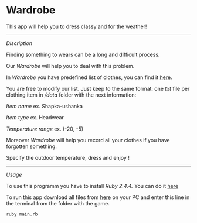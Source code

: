 # Wardrobe
This app will help you to dress classy and for the weather!

***
*Discription*

Finding something to wears can be a long and difficult process. 

Our *Wardrobe* will help you to deal with this problem.

In *Wardrobe* you have predefined list of clothes, you can find it [here](https://github.com/shapovalov-k/Wardrobe/tree/master/data).

You are free to modify our list. Just keep to the same format: one *txt* file per clothing item in */data* folder with the next information:

*Item name* ex. Shapka-ushanka

*Item type* ex. Headwear

*Temperature range* ex. (-20, -5)

Moreover *Wardrobe* will help you record all your clothes if you have forgotten something.

Specify the outdoor temperature, dress and enjoy ! 

***
*Usage*

To use this programm you have to install *Ruby 2.4.4.* You can do it [here](https://www.ruby-lang.org)

To run this app download all files from [here](https://github.com/shapovalov-k/Wardrobe) on your PC and enter this line in the terminal from the folder with the game.

```
ruby main.rb
```

